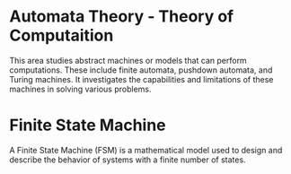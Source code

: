 # Automata Theory - Theory of Computaition
This area studies abstract machines or models that can perform computations. These include finite automata, pushdown automata, and Turing machines. It investigates the capabilities and limitations of these machines in solving various problems.

# Finite State Machine
A Finite State Machine (FSM) is a mathematical model used to design and describe the behavior of systems with a finite number of states.  